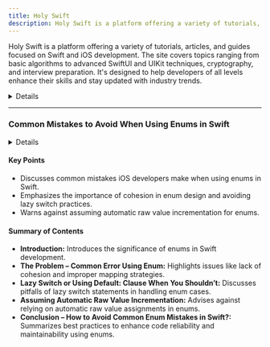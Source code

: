 ```yaml
---
title: Holy Swift
description: Holy Swift is a platform offering a variety of tutorials, articles, and guides focused on Swift and iOS development. The site covers topics ranging from basic algorithms to advanced SwiftUI and UIKit techniques, cryptography, and interview preparation. It's designed to help developers of all levels enhance their skills and stay updated with industry trends.
---
```


Holy Swift is a platform offering a variety of tutorials, articles, and guides focused on Swift and iOS development. The site covers topics ranging from basic algorithms to advanced SwiftUI and UIKit techniques, cryptography, and interview preparation. It's designed to help developers of all levels enhance their skills and stay updated with industry trends.

<details>
**URL:** https://holyswift.app/

**Authors:** `Holy Swift Team`

**Complexity Levels:**
   - **Beginner:** 30%
   - **Intermediate:** 40%
   - **Advanced:** 30%

**Frequency of Posting:** Weekly

**Types of Content:**
   - **Tutorials:** 50% (Step-by-step guides and practical examples)
   - **Articles:** 40% (In-depth articles and best practices)
   - **News:** 10% (Updates on Swift and iOS development)

**Additional Features:**
   - **Newsletter:** Available for regular updates and news.
   - **Collections:** Curated collections of articles on specific topics.
   - **Discord Community:** A place for discussion and support.
</details>

<LinkCard title="Visit Holy Swift" href="https://holyswift.app/" />

---

### Common Mistakes to Avoid When Using Enums in Swift

<details>
**URL:** [Common Mistakes to Avoid When Using Enums in Swift](https://holyswift.app/common-mistakes-to-avoid-when-using-enums-in-swift/)

**Published:** [Date of Publication]  
**Last Updated:** [Date of Last Update, if applicable]

**Authors:** `Leo Pugliese`

**Tags:**  
`Swift`, `iOS Development`, `Enum`, `Best Practices`
</details>

#### Key Points
- Discusses common mistakes iOS developers make when using enums in Swift.
- Emphasizes the importance of cohesion in enum design and avoiding lazy switch practices.
- Warns against assuming automatic raw value incrementation for enums.

#### Summary of Contents
- **Introduction:** Introduces the significance of enums in Swift development.
- **The Problem – Common Error Using Enum:** Highlights issues like lack of cohesion and improper mapping strategies.
- **Lazy Switch or Using Default: Clause When You Shouldn’t:** Discusses pitfalls of lazy switch statements in handling enum cases.
- **Assuming Automatic Raw Value Incrementation:** Advises against relying on automatic raw value assignments in enums.
- **Conclusion – How to Avoid Common Enum Mistakes in Swift?:** Summarizes best practices to enhance code reliability and maintainability using enums.

<LinkCard title="Read Full Article" href="https://holyswift.app/common-mistakes-to-avoid-when-using-enums-in-swift/" />

